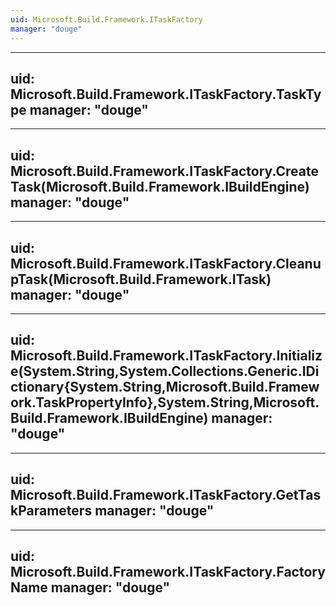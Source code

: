 ```yaml
---
uid: Microsoft.Build.Framework.ITaskFactory
manager: "douge"
---
```


---
uid: Microsoft.Build.Framework.ITaskFactory.TaskType
manager: "douge"
---

---
uid: Microsoft.Build.Framework.ITaskFactory.CreateTask(Microsoft.Build.Framework.IBuildEngine)
manager: "douge"
---

---
uid: Microsoft.Build.Framework.ITaskFactory.CleanupTask(Microsoft.Build.Framework.ITask)
manager: "douge"
---

---
uid: Microsoft.Build.Framework.ITaskFactory.Initialize(System.String,System.Collections.Generic.IDictionary{System.String,Microsoft.Build.Framework.TaskPropertyInfo},System.String,Microsoft.Build.Framework.IBuildEngine)
manager: "douge"
---

---
uid: Microsoft.Build.Framework.ITaskFactory.GetTaskParameters
manager: "douge"
---

---
uid: Microsoft.Build.Framework.ITaskFactory.FactoryName
manager: "douge"
---
